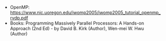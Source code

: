 
* OpenMP: https://www.nic.uoregon.edu/iwomp2005/iwomp2005_tutorial_openmp_rvdp.pdf
* Books: Programming Massively Parallel Processors: A Hands-on Approach (2nd Ed) - by David B. Kirk (Author), Wen-mei W. Hwu (Author)
